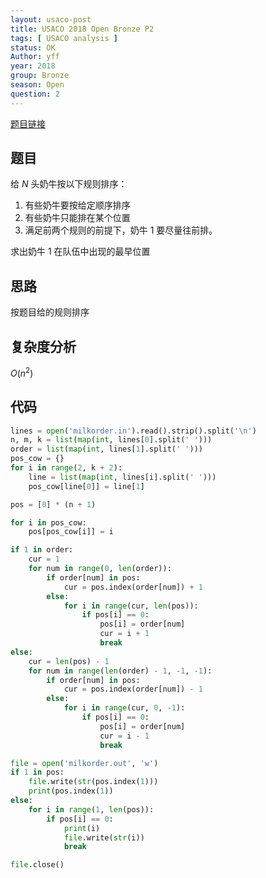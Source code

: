 ```yaml
---
layout: usaco-post
title: USACO 2018 Open Bronze P2
tags: [ USACO analysis ]
status: OK
Author: yff
year: 2018
group: Bronze
season: Open
question: 2
---
```




[题目链接](http://www.usaco.org/index.php?page=viewproblem2&cpid=832&lang=zh)

## 题目

给 $N$ 头奶牛按以下规则排序：
1. 有些奶牛要按给定顺序排序
2. 有些奶牛只能排在某个位置
3. 满足前两个规则的前提下，奶牛 1 要尽量往前排。

求出奶牛 1 在队伍中出现的最早位置

## 思路

按题目给的规则排序

## 复杂度分析

$O(n^2)$

## 代码

```python
lines = open('milkorder.in').read().strip().split('\n')
n, m, k = list(map(int, lines[0].split(' ')))
order = list(map(int, lines[1].split(' ')))
pos_cow = {}
for i in range(2, k + 2):
	line = list(map(int, lines[i].split(' ')))
	pos_cow[line[0]] = line[1]

pos = [0] * (n + 1)

for i in pos_cow:
	pos[pos_cow[i]] = i

if 1 in order:
	cur = 1
	for num in range(0, len(order)):
		if order[num] in pos:
			cur = pos.index(order[num]) + 1
		else:
			for i in range(cur, len(pos)):
				if pos[i] == 0:
					pos[i] = order[num]
					cur = i + 1
					break
else:
	cur = len(pos) - 1
	for num in range(len(order) - 1, -1, -1):
		if order[num] in pos:
			cur = pos.index(order[num]) - 1
		else: 
			for i in range(cur, 0, -1):
				if pos[i] == 0: 
					pos[i] = order[num] 
					cur = i - 1
					break

file = open('milkorder.out', 'w')
if 1 in pos: 
	file.write(str(pos.index(1)))
	print(pos.index(1))
else:
	for i in range(1, len(pos)):
		if pos[i] == 0:
			print(i)
			file.write(str(i))
			break

file.close()

```

